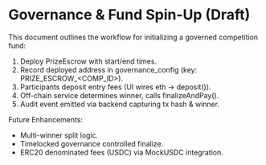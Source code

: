 # Governance & Fund Spin-Up (Draft)

This document outlines the workflow for initializing a governed competition fund:

1. Deploy PrizeEscrow with start/end times.
2. Record deployed address in governance_config (key: PRIZE_ESCROW_<COMP_ID>). 
3. Participants deposit entry fees (UI wires eth -> deposit()).
4. Off-chain service determines winner, calls finalizeAndPay().
5. Audit event emitted via backend capturing tx hash & winner.

Future Enhancements:
- Multi-winner split logic.
- Timelocked governance controlled finalize.
- ERC20 denominated fees (USDC) via MockUSDC integration.
